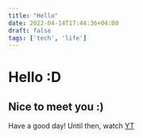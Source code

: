 ```yaml
---
title: "Hello"
date: 2022-04-14T17:44:36+04:00
draft: false
tags: ['tech', 'life']
---
```


# Hello :D

## Nice to meet you :)

Have a good day! Until then, watch [YT](https://www.youtube.com)
